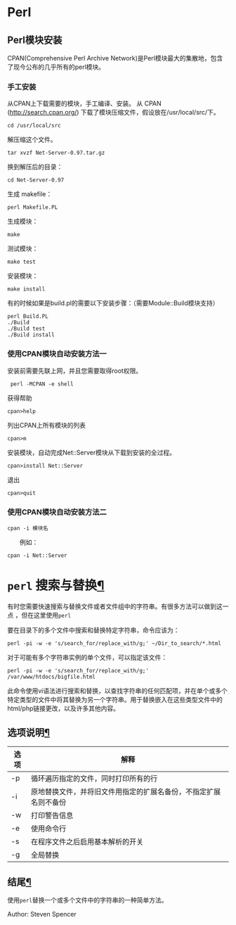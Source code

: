 # Perl
## Perl模块安装
CPAN(Comprehensive Perl Archive Network)是Perl模块最大的集散地，包含了现今公布的几乎所有的perl模块。
### 手工安装
从CPAN上下载需要的模块，手工编译、安装。
从 CPAN (http://search.cpan.org/) 下载了模块压缩文件，假设放在/usr/local/src/下。

    cd /usr/local/src

解压缩这个文件。

    tar xvzf Net-Server-0.97.tar.gz

换到解压后的目录：

    cd Net-Server-0.97

生成 makefile：

    perl Makefile.PL

生成模块：

    make

测试模块：

    make test
安装模块：

    make install

有的时候如果是build.pl的需要以下安装步骤：（需要Module::Build模块支持）

    perl Build.PL
    ./Build
    ./Build test
    ./Build install

### 使用CPAN模块自动安装方法一

安装前需要先联上网，并且您需要取得root权限。

     perl -MCPAN -e shell

获得帮助

    cpan>help

列出CPAN上所有模块的列表

    cpan>m

安装模块，自动完成Net::Server模块从下载到安装的全过程。

    cpan>install Net::Server

退出

    cpan>quit

### 使用CPAN模块自动安装方法二

    cpan -i 模块名

　　例如：

    cpan -i Net::Server





# `perl` 搜索与替换[¶](https://docs.rockylinux.org/zh/gemstones/perl_search_replace/#perl)

有时您需要快速搜索与替换文件或者文件组中的字符串。有很多方法可以做到这一点 ，但在这里使用`perl`

要在目录下的多个文件中搜索和替换特定字符串，命令应该为：

```
perl -pi -w -e 's/search_for/replace_with/g;' ~/Dir_to_search/*.html
```

对于可能有多个字符串实例的单个文件，可以指定该文件：

```
perl -pi -w -e 's/search_for/replace_with/g;' /var/www/htdocs/bigfile.html
```

此命令使用vi语法进行搜索和替换，以查找字符串的任何匹配项，并在单个或多个特定类型的文件中将其替换为另一个字符串。用于替换嵌入在这些类型文件中的html/php链接更改，以及许多其他内容。

## 选项说明[¶](https://docs.rockylinux.org/zh/gemstones/perl_search_replace/#_1)

| 选项 | 解释                                                         |
| ---- | ------------------------------------------------------------ |
| -p   | 循环遍历指定的文件，同时打印所有的行                         |
| -i   | 原地替换文件，并将旧文件用指定的扩展名备份，不指定扩展名则不备份 |
| -w   | 打印警告信息                                                 |
| -e   | 使用命令行                                                   |
| -s   | 在程序文件之后启用基本解析的开关                             |
| -g   | 全局替换                                                     |

## 结尾[¶](https://docs.rockylinux.org/zh/gemstones/perl_search_replace/#_2)

使用`perl`替换一个或多个文件中的字符串的一种简单方法。

Author: Steven Spencer
